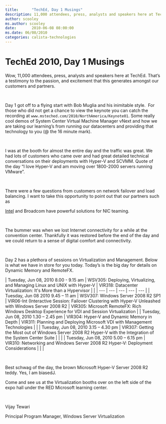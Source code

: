 ```yaml
---
title:      "TechEd, Day 1 Musings"
description: 11,000 attendees, press, analysts and speakers here at TechEd is a testimony to the passion, and excitement that this generates amongst our customers and partners.
author: scooley
ms.author: scooley
date:       2010-06-08 08:00:00
ms.date: 06/08/2010
categories: calista-technologies
---
```

# TechEd 2010, Day 1 Musings

Wow, 11,000 attendees, press, analysts and speakers here at TechEd. That’s a testimony to the passion, and excitement that this generates amongst our customers and partners. 

 

Day 1 got off to a flying start with Bob Muglia and his inimitable style.  For those who did not get a chance to view the keynote you can catch the recording at `www.msteched.com/2010/NorthAmerica/Keynote01`. Some really cool demos of System Center Virtual Machine Manager vNext and how we are taking our learning’s from running our datacenters and providing that technology to you (@ the 16 minute mark). 

 

I was at the booth for almost the entire day and the traffic was great. We had lots of customers who came over and had great detailed technical conversations on their deployments with Hyper-V and SCVMM. Quote of the day “I love Hyper-V and am moving over 1800-2000 servers running VMware”. 

 

There were a few questions from customers on network failover and load balancing. I want to take this opportunity to point out that our partners such as 

[Intel](https://www.intel.com/) and Broadcom have powerful solutions for NIC teaming. 

 

The bummer was when we lost Internet connectivity for a while at the convention center. Thankfully it was restored before the end of the day and we could return to a sense of digital comfort and connectivity. 

 

Day 2 has a plethora of sessions on Virtualization and Management. Below is what we have in store for you today. Today’s is the big day for details on Dynamic Memory and RemoteFX.


| Tuesday, Jun 08, 2010  8.00 - 9.15 am | WSV305: Deploying, Virtualizing, and Managing Linux and UNIX with Hyper-V | VIR318: Datacenter Virtualization: It's More than a Hypervisor |  |
| --- | --- | --- | --- | --- |
| Tuesday, Jun 08 2010 9.45 – 11 am | WSV307: Windows Server 2008 R2 SP1 | VIR06-Int (Interactive Session: Failover Clustering with Hyper-V Unleashed with Windows Server 2008 R2 | VIR305: Microsoft RemoteFX: Rich Windows Desktop Experience for VDI and Session Virtualization |
| Tuesday, Jun 08, 2010 1.30 – 2.45 pm | VIR304: Hyper-V and Dynamic Memory in Depth | VIR311: Planning and Deploying Microsoft VDI with Management Technologies |  |
| Tuesday, Jun 08, 2010 3.15 – 4.30 pm | VIR307: Getting the Most out of Windows Server 2008 R2 Hyper-V with the Integration of the System Center Suite |   |   |
| Tuesday, Jun 08, 2010 5.00 – 6.15 pm | VIR310: Networking and Windows Server 2008 R2 Hyper-V: Deployment Considerations |   |   |

  
 

Best schwag of the day, the brown Microsoft Hyper-V Server 2008 R2 teddy. Yes, I am biasedJ. 

Come and see us at the Virtualization booths over on the left side of the expo hall under the RED Microsoft learning center. 

 

Vijay Tewari

Principal Program Manager, Windows Server Virtualization 

 

